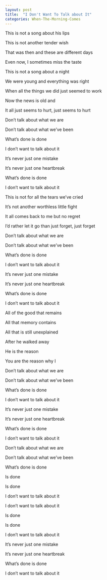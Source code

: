 ```yaml
---
layout: post
title:  "I Don't Want To Talk about It"
categories: When-The-Morning-Comes
---
```

This is not a song about his lips

This is not another tender wish

That was then and these are different days

Even now, I sometimes miss the taste



This is not a song about a night

We were young and everything was right

When all the things we did just seemed to work

Now the news is old and

It all just seems to hurt, just seems to hurt



Don’t talk about what we are

Don’t talk about what we’ve been

What’s done is done

I don’t want to talk about it



It’s never just one mistake

It’s never just one heartbreak

What’s done is done

I don’t want to talk about it



This is not for all the tears we’ve cried

It’s not another worthless little fight

It all comes back to me but no regret

I’d rather let it go than just forget, just forget



Don’t talk about what we are

Don’t talk about what we’ve been

What’s done is done

I don’t want to talk about it



It’s never just one mistake

It’s never just one heartbreak

What’s done is done

I don’t want to talk about it



All of the good that remains

All that memory contains

All that is still unexplained

After he walked away

He is the reason

You are the reason why I



Don’t talk about what we are

Don’t talk about what we’ve been

What’s done is done

I don’t want to talk about it



It’s never just one mistake

It’s never just one heartbreak

What’s done is done

I don’t want to talk about it



Don’t talk about what we are

Don’t talk about what we’ve been

What’s done is done

Is done

Is done

I don’t want to talk about it

I don’t want to talk about it

Is done

Is done

I don’t want to talk about it



It’s never just one mistake

It’s never just one heartbreak

What’s done is done

I don’t want to talk about it
